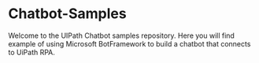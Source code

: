 # Chatbot-Samples
Welcome to the UIPath Chatbot samples repository. Here you will find example of using Microsoft BotFramework to build a chatbot that connects to UiPath RPA.

